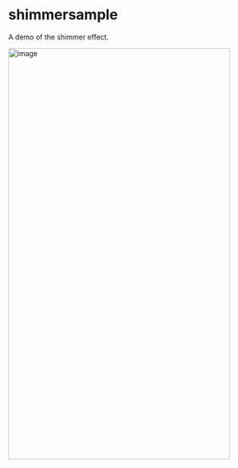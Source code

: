 # shimmersample

A demo of the shimmer effect.

<img width="444" height="821" alt="image" src="https://github.com/user-attachments/assets/3701a967-6ae1-4b63-805e-83bdfb60f3b1" />






